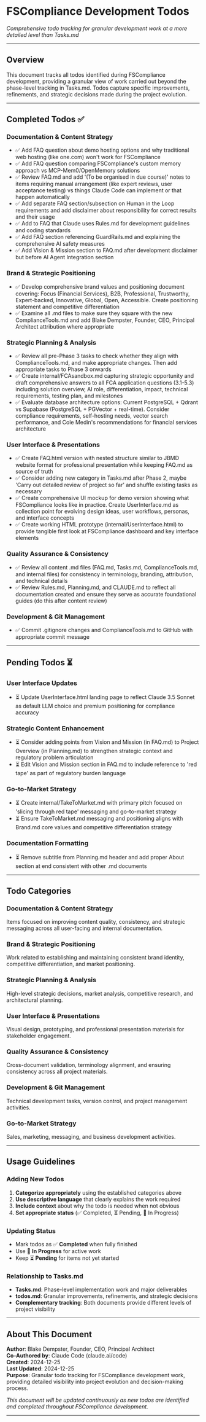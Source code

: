 # FSCompliance Development Todos

*Comprehensive todo tracking for granular development work at a more detailed level than Tasks.md*

---

## Overview

This document tracks all todos identified during FSCompliance development, providing a granular view of work carried out beyond the phase-level tracking in Tasks.md. Todos capture specific improvements, refinements, and strategic decisions made during the project evolution.

---

## Completed Todos ✅

### Documentation & Content Strategy
- ✅ Add FAQ question about demo hosting options and why traditional web hosting (like one.com) won't work for FSCompliance
- ✅ Add FAQ question comparing FSCompliance's custom memory approach vs MCP-Mem0/OpenMemory solutions
- ✅ Review FAQ.md and add '(To be organised in due course)' notes to items requiring manual arrangement (like expert reviews, user acceptance testing) vs things Claude Code can implement or that happen automatically
- ✅ Add separate FAQ section/subsection on Human in the Loop requirements and add disclaimer about responsibility for correct results and their usage
- ✅ Add to FAQ that Claude uses Rules.md for development guidelines and coding standards
- ✅ Add FAQ section referencing GuardRails.md and explaining the comprehensive AI safety measures
- ✅ Add Vision & Mission section to FAQ.md after development disclaimer but before AI Agent Integration section

### Brand & Strategic Positioning
- ✅ Develop comprehensive brand values and positioning document covering: Focus (Financial Services), B2B, Professional, Trustworthy, Expert-backed, Innovative, Global, Open, Accessible. Create positioning statement and competitive differentiation
- ✅ Examine all .md files to make sure they square with the new ComplianceTools.md and add Blake Dempster, Founder, CEO, Principal Architect attribution where appropriate

### Strategic Planning & Analysis
- ✅ Review all pre-Phase 3 tasks to check whether they align with ComplianceTools.md, and make appropriate changes. Then add appropriate tasks to Phase 3 onwards
- ✅ Create internal/FCAsandbox.md capturing strategic opportunity and draft comprehensive answers to all FCA application questions (3.1-5.3) including solution overview, AI role, differentiation, impact, technical requirements, testing plan, and milestones
- ✅ Evaluate database architecture options: Current PostgreSQL + Qdrant vs Supabase (PostgreSQL + PGVector + real-time). Consider compliance requirements, self-hosting needs, vector search performance, and Cole Medin's recommendations for financial services architecture

### User Interface & Presentations
- ✅ Create FAQ.html version with nested structure similar to JBMD website format for professional presentation while keeping FAQ.md as source of truth
- ✅ Consider adding new category in Tasks.md after Phase 2, maybe 'Carry out detailed review of project so far' and shuffle existing tasks as necessary
- ✅ Create comprehensive UI mockup for demo version showing what FSCompliance looks like in practice. Create UserInterface.md as collection point for evolving design ideas, user workflows, personas, and interface concepts
- ✅ Create working HTML prototype (internal/UserInterface.html) to provide tangible first look at FSCompliance dashboard and key interface elements

### Quality Assurance & Consistency
- ✅ Review all content .md files (FAQ.md, Tasks.md, ComplianceTools.md, and internal files) for consistency in terminology, branding, attribution, and technical details
- ✅ Review Rules.md, Planning.md, and CLAUDE.md to reflect all documentation created and ensure they serve as accurate foundational guides (do this after content review)

### Development & Git Management
- ✅ Commit .gitignore changes and ComplianceTools.md to GitHub with appropriate commit message

---

## Pending Todos ⏳

### User Interface Updates
- ⏳ Update UserInterface.html landing page to reflect Claude 3.5 Sonnet as default LLM choice and premium positioning for compliance accuracy

### Strategic Content Enhancement
- ⏳ Consider adding points from Vision and Mission (in FAQ.md) to Project Overview (in Planning.md) to strengthen strategic context and regulatory problem articulation
- ⏳ Edit Vision and Mission section in FAQ.md to include reference to 'red tape' as part of regulatory burden language

### Go-to-Market Strategy
- ⏳ Create internal/TakeToMarket.md with primary pitch focused on 'slicing through red tape' messaging and go-to-market strategy
- ⏳ Ensure TakeToMarket.md messaging and positioning aligns with Brand.md core values and competitive differentiation strategy

### Documentation Formatting
- ⏳ Remove subtitle from Planning.md header and add proper About section at end consistent with other .md documents

---

## Todo Categories

### Documentation & Content Strategy
Items focused on improving content quality, consistency, and strategic messaging across all user-facing and internal documentation.

### Brand & Strategic Positioning  
Work related to establishing and maintaining consistent brand identity, competitive differentiation, and market positioning.

### Strategic Planning & Analysis
High-level strategic decisions, market analysis, competitive research, and architectural planning.

### User Interface & Presentations
Visual design, prototyping, and professional presentation materials for stakeholder engagement.

### Quality Assurance & Consistency
Cross-document validation, terminology alignment, and ensuring consistency across all project materials.

### Development & Git Management
Technical development tasks, version control, and project management activities.

### Go-to-Market Strategy
Sales, marketing, messaging, and business development activities.

---

## Usage Guidelines

### Adding New Todos
1. **Categorize appropriately** using the established categories above
2. **Use descriptive language** that clearly explains the work required  
3. **Include context** about why the todo is needed when not obvious
4. **Set appropriate status** (✅ Completed, ⏳ Pending, 🔄 In Progress)

### Updating Status
- Mark todos as ✅ **Completed** when fully finished
- Use 🔄 **In Progress** for active work
- Keep ⏳ **Pending** for items not yet started

### Relationship to Tasks.md
- **Tasks.md**: Phase-level implementation work and major deliverables
- **todos.md**: Granular improvements, refinements, and strategic decisions
- **Complementary tracking**: Both documents provide different levels of project visibility

---

## About This Document

**Author**: Blake Dempster, Founder, CEO, Principal Architect  
**Co-Authored by**: Claude Code (claude.ai/code)  
**Created**: 2024-12-25  
**Last Updated**: 2024-12-25  
**Purpose**: Granular todo tracking for FSCompliance development work, providing detailed visibility into project evolution and decision-making process.

*This document will be updated continuously as new todos are identified and completed throughout FSCompliance development.*

---